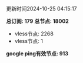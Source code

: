 更新时间2024-10-25 04:15:17

**总订阅: 179**
**总节点: 18002**
- vless节点: 2268
- vless节点: 1

**google ping有效节点: 913**
